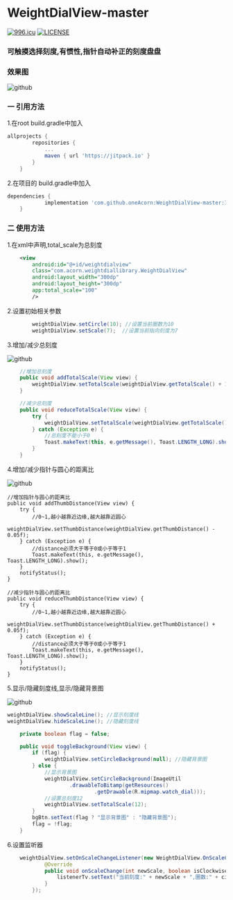 # WeightDialView-master
<a href="https://996.icu"><img src="https://img.shields.io/badge/link-996.icu-red.svg" alt="996.icu" /></a>
[![LICENSE](https://img.shields.io/badge/license-Anti%20996-blue.svg)](https://github.com/996icu/996.ICU/blob/master/LICENSE)

<h3>可触摸选择刻度,有惯性,指针自动补正的刻度盘盘</h3>

<h3>效果图</h3>

![github](https://github.com/oneAcorn/WeightDialView-master/blob/master/20190427_112059.gif)

<h3>一 引用方法</h3>

1.在root build.gradle中加入

```gradle
allprojects {
		repositories {
			...
			maven { url 'https://jitpack.io' }
		}
	}
```

2.在项目的 build.gradle中加入

```gradle
dependencies {
	        implementation 'com.github.oneAcorn:WeightDialView-master:1.0.2'
	}
```

<h3>二 使用方法</h3>

1.在xml中声明,total_scale为总刻度

```xml
    <view
        android:id="@+id/weightdialview"
        class="com.acorn.weightdiallibrary.WeightDialView"
        android:layout_width="300dp"
        android:layout_height="300dp"
        app:total_scale="100"
        />
```

2.设置初始相关参数

```java
        weightDialView.setCircle(10); //设置当前圈数为10
        weightDialView.setScale(7);  //设置当前指向刻度为7
```



3.增加/减少总刻度

![github](https://github.com/oneAcorn/WeightDialView-master/blob/master/20190427_111527.gif)

```java
    //增加总刻度
    public void addTotalScale(View view) {
        weightDialView.setTotalScale(weightDialView.getTotalScale() + 10);
    }

    //减少总刻度
    public void reduceTotalScale(View view) {
        try {
            weightDialView.setTotalScale(weightDialView.getTotalScale() - 10);
        } catch (Exception e) {
            //总刻度不能小于0
            Toast.makeText(this, e.getMessage(), Toast.LENGTH_LONG).show();
        }
    }
```

4.增加/减少指针与圆心的距离比

![github](https://github.com/oneAcorn/WeightDialView-master/blob/master/20190427_111600.gif)

    //增加指针与圆心的距离比
    public void addThumbDistance(View view) {
        try {
            //0~1,越小越靠近边缘,越大越靠近圆心
            weightDialView.setThumbDistance(weightDialView.getThumbDistance() - 0.05f);
        } catch (Exception e) {
            //distance必须大于等于0或小于等于1
            Toast.makeText(this, e.getMessage(), Toast.LENGTH_LONG).show();
        }
        notifyStatus();
    }

    //减少指针与圆心的距离比
    public void reduceThumbDistance(View view) {
        try {
            //0~1,越小越靠近边缘,越大越靠近圆心
            weightDialView.setThumbDistance(weightDialView.getThumbDistance() + 0.05f);
        } catch (Exception e) {
            //distance必须大于等于0或小于等于1
            Toast.makeText(this, e.getMessage(), Toast.LENGTH_LONG).show();
        }
        notifyStatus();
    }
   
5.显示/隐藏刻度线,显示/隐藏背景图

![github](https://github.com/oneAcorn/WeightDialView-master/blob/master/20190427_111630.gif)

```java
weightDialView.showScaleLine(); //显示刻度线
weightDialView.hideScaleLine(); //隐藏刻度线
```

```java
    private boolean flag = false;

    public void toggleBackground(View view) {
        if (flag) {
            weightDialView.setCircleBackground(null); //隐藏背景图
        } else {
            //显示背景图
            weightDialView.setCircleBackground(ImageUtil
                    .drawableToBitamp(getResources()
                            .getDrawable(R.mipmap.watch_dial)));
            //设置总刻度12
            weightDialView.setTotalScale(12);
        }
        bgBtn.setText(flag ? "显示背景图" : "隐藏背景图");
        flag = !flag;
    }
```

6.设置监听器

```java
    weightDialView.setOnScaleChangeListener(new WeightDialView.OnScaleChangeListener() {
            @Override
            public void onScaleChange(int newScale, boolean isClockwise, int circles) {
                listenerTv.setText("当前刻度:" + newScale + ",圈数:" + circles + ",顺时针:" + isClockwise);
            }
        });
```

